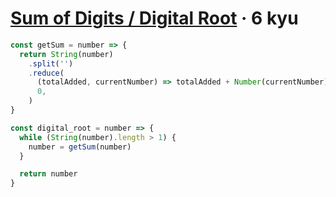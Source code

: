 # [Sum of Digits / Digital Root](https://www.codewars.com/kata/541c8630095125aba6000c00) · 6 kyu

```javascript
const getSum = number => {
  return String(number)
    .split('')
    .reduce(
      (totalAdded, currentNumber) => totalAdded + Number(currentNumber),
      0,
    )
}

const digital_root = number => {
  while (String(number).length > 1) {
    number = getSum(number)
  }

  return number
}
```
